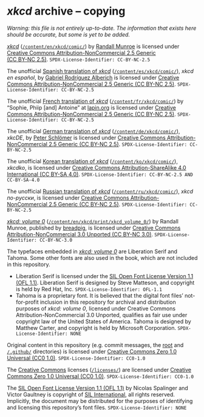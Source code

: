 <h1><i>xkcd</i> archive &ndash;&nbsp;copying</h1>

<i>Warning: this file is not entirely up-to-date. The information that exists here should be accurate, but some is yet to be added.</i>

[<i>xkcd</i>](https://xkcd.com/) ([`/content/en/xkcd/comic/`](./content/en/xkcd/comic/)) by [Randall Munroe](https://en.wikipedia.org/wiki/Randall_Munroe) is licensed under [Creative Commons Attribution-NonCommercial&nbsp;2.5 Generic (CC&nbsp;BY-&zwj;NC&nbsp;2.5)](./licenses/CC-BY-NC-2.5.md). `SPDX-License-Identifier: CC-BY-NC-2.5`

The unofficial [Spanish translation of <i>xkcd</i>](https://es.xkcd.com/) ([`/content/es/xkcd/comic/`](./content/es/xkcd/comic/)), <i>xkcd en español</i>, by [Gabriel Rodríguez Alberich](https://gabi.is/) is licensed under [Creative Commons Attribution-NonCommercial&nbsp;2.5 Generic (CC&nbsp;BY-&zwj;NC&nbsp;2.5)](./licenses/CC-BY-NC-2.5.md). `SPDX-License-Identifier: CC-BY-NC-2.5`

The unofficial [French translation of <i>xkcd</i>](https://web.archive.org/web/20230415184416/https://xkcd.lapin.org/) ([`/content/fr/xkcd/comic/`](./content/fr/xkcd/comic/)) by “Sophie, Phiip [and] Antoine” at [lapin.org](https://lapin.org/) is licensed under [Creative Commons Attribution-NonCommercial&nbsp;2.5 Generic (CC&nbsp;BY-&zwj;NC&nbsp;2.5)](./licenses/CC-BY-NC-2.5.md). `SPDX-License-Identifier: CC-BY-NC-2.5`

The unofficial [German translation of <i>xkcd</i>](https://xkcde.dapete.net/) ([`/content/de/xkcd/comic/`](./content/de/xkcd/comic/)), <i>xkcDE</i>, by [Peter Schlömer](https://dapete.net/) is licensed under [Creative Commons Attribution-NonCommercial&nbsp;2.5 Generic (CC&nbsp;BY-&zwj;NC&nbsp;2.5)](./licenses/CC-BY-NC-2.5.md). `SPDX-License-Identifier: CC-BY-NC-2.5`

The unofficial [Korean translation of <i>xkcd</i>](https://web.archive.org/web/20221127111821/https://xkcdko.com/) ([`/content/ko/xkcd/comic/`](./content/ko/xkcd/comic/)), <i>xkcdko</i>, is licensed under [Creative Commons Attribution-ShareAlike&nbsp;4.0 International (CC&nbsp;BY-&zwj;SA&nbsp;4.0)](./licenses/CC-BY-SA-4.0.md). `SPDX-License-Identifier: CC-BY-NC-2.5 AND CC-BY-SA-4.0`

The unofficial [Russian translation of <i>xkcd</i>](https://xkcd.ru/) ([`/content/ru/xkcd/comic/`](./content/ru/xkcd/comic/)), <i>xkcd по-русски</i>, is licensed under [Creative Commons Attribution-NonCommercial&nbsp;2.5 Generic (CC&nbsp;BY-&zwj;NC&nbsp;2.5)](./licenses/CC-BY-NC-2.5.md). `SPDX-License-Identifier: CC-BY-NC-2.5`

[<i>xkcd: volume&nbsp;0</i>](https://openlibrary.org/works/OL17379456W/xkcd) ([`/content/en/xkcd/print/xkcd_volume_0/`](./content/en/xkcd/print/xkcd_volume_0/)) by Randall Munroe, published by [breadpig](https://breadpig.myshopify.com/), is licensed under [Creative Commons Attribution-NonCommercial&nbsp;3.0 Unported (CC&nbsp;BY-&zwj;NC&nbsp;3.0)](./licenses/CC-BY-NC-3.0.md). `SPDX-License-Identifier: CC-BY-NC-3.0`

The typefaces embedded in [<i>xkcd: volume&nbsp;0</i>](./content/en/print/xkcd_volume_0/) are Liberation Serif and Tahoma. Some other fonts are also used in the book, which are not included in this repository.

* Liberation Serif is licensed under the [SIL&nbsp;Open Font License Version&nbsp;1.1 (OFL&nbsp;1.1)](./licenses/OFL-1.1.md). Liberation Serif is designed by Steve Matteson, and copyright is held by Red Hat, Inc. `SPDX-License-Identifier: OFL-1.1`
* Tahoma is a proprietary font. It is believed that the digital font files’ not-for-profit inclusion in this repository for archival and distribution purposes of <i>xkcd: volume&nbsp;0</i>, licensed under Creative Commons Attribution-NonCommercial&nbsp;3.0 Unported, qualifies as fair use under copyright law of the United States of America. Tahoma is designed by Matthew Carter, and copyright is held by Microsoft Corporation. `SPDX-License-Identifier: NONE`

Original content in this repository (e.g. commit messages, the [root](./) and [`/.github/`](./.github/) directories) is licensed under [Creative Commons Zero&nbsp;1.0 Universal (CC0&nbsp;1.0)](./licenses/CC0-1.0.md). `SPDX-License-Identifier: CC0-1.0`

The [Creative Commons](https://creativecommons.org/) licenses ([`/licenses/`](./licenses/)) are licensed under [Creative Commons Zero&nbsp;1.0 Universal (CC0&nbsp;1.0)](./licenses/CC0-1.0.md). `SPDX-License-Identifier: CC0-1.0`

The [SIL&nbsp;Open Font License Version&nbsp;1.1 (OFL&nbsp;1.1)](./licenses/OFL-1.1.md) by Nicolas Spalinger and Victor Gaultney is copyright of [SIL&nbsp;International](https://www.sil.org/), all rights reserved. Implicitly, the document may be distributed for the purposes of identifying and licensing this repository’s font files. `SPDX-License-Identifier: NONE`
